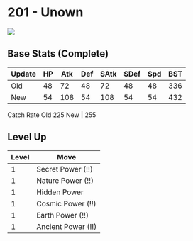 # 201 - Unown
![][201]

## Base Stats (Complete)

Update | HP | Atk | Def | SAtk | SDef | Spd | BST
---    | ---| --- | --- | ---  | ---  | --- | ---
Old    | 48 |  72 |  48 |  72  |  48  |  48  |  336
New    | 54 |  108 |  54 |  108  |  54  |  54  |  432

Catch Rate
Old     225
New    | 255

## Level Up

Level | Move
---   | ---
  1   | Secret Power (!!)
  1   | Nature Power (!!)
  1   | Hidden Power
  1   | Cosmic Power (!!)
  1   | Earth Power (!!)
  1   | Ancient Power (!!)



[201]: /img/pokemon/201.png
